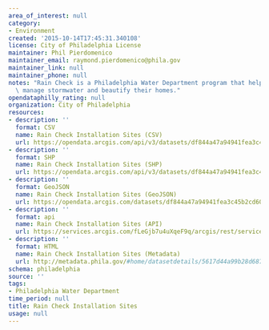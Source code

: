 ```yaml
---
area_of_interest: null
category:
- Environment
created: '2015-10-14T17:45:31.340108'
license: City of Philadelphia License
maintainer: Phil Pierdomenico
maintainer_email: raymond.pierdomenico@phila.gov
maintainer_link: null
maintainer_phone: null
notes: "Rain Check is a Philadelphia Water Department program that helps residents\
  \ manage stormwater and beautify their homes."
opendataphilly_rating: null
organization: City of Philadelphia
resources:
- description: ''
  format: CSV
  name: Rain Check Installation Sites (CSV)
  url: https://opendata.arcgis.com/api/v3/datasets/df844a47a94941fea3c45b2cd60af5f9_0/downloads/data?format=csv&spatialRefId=4326
- description: ''
  format: SHP
  name: Rain Check Installation Sites (SHP)
  url: https://opendata.arcgis.com/api/v3/datasets/df844a47a94941fea3c45b2cd60af5f9_0/downloads/data?format=shp&spatialRefId=4326
- description: ''
  format: GeoJSON
  name: Rain Check Installation Sites (GeoJSON)
  url: https://opendata.arcgis.com/datasets/df844a47a94941fea3c45b2cd60af5f9_0.geojson
- description: ''
  format: api
  name: Rain Check Installation Sites (API)
  url: https://services.arcgis.com/fLeGjb7u4uXqeF9q/arcgis/rest/services/RainCheck_Installed/FeatureServer/0/query?outFields=*&where=1%3D1
- description: ''
  format: HTML
  name: Rain Check Installation Sites (Metadata)
  url: http://metadata.phila.gov/#home/datasetdetails/5617d44a99b28d6875595bee/representationdetails/561805edf061d8707502e48a/
schema: philadelphia
source: ''
tags:
- Philadelphia Water Department
time_period: null
title: Rain Check Installation Sites
usage: null
---
```

